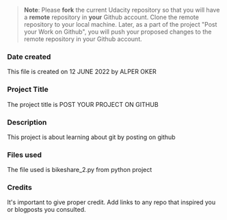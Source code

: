 >**Note**: Please **fork** the current Udacity repository so that you will have a **remote** repository in **your** Github account. Clone the remote repository to your local machine. Later, as a part of the project "Post your Work on Github", you will push your proposed changes to the remote repository in your Github account.

### Date created
This file is created on 12 JUNE 2022 by ALPER OKER

### Project Title
The project title is POST YOUR PROJECT ON GITHUB 

### Description
This project is about learning about git by posting on github

### Files used
The file used is bikeshare_2.py from python project

### Credits
It's important to give proper credit. Add links to any repo that inspired you or blogposts you consulted.

